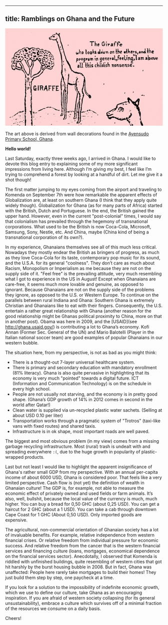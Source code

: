 ----
title: Ramblings on Ghana and the Future
---

![Giraffe](giraffe.png)

The art above is derived from wall decorations found in the [Ayensudo Primary School, Ghana](https://ayensudoma.wordpress.com/).

**Hello world!**

Last Saturday, exactly three weeks ago, I arrived in Ghana. I would like to devote this blog entry to explaining some of my more significant impressions from living here. Although I’m giving my best, I feel like I’m trying to comprehend a forest by looking at a handful of dirt. Let me give it a shot though!

The first matter jumping to my eyes coming from the airport and traveling to Komenda on September 7th were how remarkable the apparent effects of Globalization are, at least on southern Ghana (I think that they apply quite widely though). Globalization for Ghana (as for many parts of Africa) started with the British, Dutch and Portuguese. In the end, the British gained the upper hand. However, even in the current "post-colonial" times, I would say that colonialism has prevailed through the hegemony of transnational corporations. What used to be the British is now Coca-Cola, Microsoft, Samsung, Sony, Nestle, etc. And China, maybe (China kind of being a transnational corporation of its own?).

In my experience, Ghanaians themselves see all of this much less critical. Nowadays they mostly endear the British as bringers of progress, as much as they love Coca-Cola for its taste, contemporary pop music for its sound, and the U.S.A. for its general "coolness". They don’t care as much about Racism, Monopolism or Imperialism as me because they are not on the supply side of it. "Feel free" is the prevailing attitude, very much resembling what I got to experience in the US in August! Except when Ghanaians are care-free, it seems much more lovable and genuine, as opposed to ignorant. Because Ghanaians are not on the supply side of the problems they ignore, as opposed to the U.S. or Western Europe. To continue on the parallels between rural Indiana and Ghana: Southern Ghana is extremely Christian and Ghanaians like to eat with their fingers. Consequently, the U.S. entertain a rather great relationship with Ghana (another reason for the good relationship might be Ghanas political proximity to China, more on that in another post). Obama was here in 2009, and the [USAID](see http://ghana.usaid.gov/) is contributing a lot to Ghana’s economy. Kofi Annan (Former Sec. General of the UN) and Mario Balotelli (Player in the Italian national soccer team) are good examples of popular Ghanaians in our western bubble.

The situation here, from my perspective, is not as bad as you might think:

* There is a thought-out 7-layer universal healthcare system.
* There is primary and secondary education with mandatory enrollment (81% literacy). Ghana is also quite pervasive in highlighting that its economy is very much "pointed" towards a digital future. ICT (Information and Communication Technology) is on the schedule in every high school.
* People are not usually not starving, and the economy is in pretty good shape. (Ghana’s GDP growth of 14% in 2012 comes in second in the world after Qatar!)
* Clean water is supplied via un-recycled plastic water sachets. (Selling at about USD 0.10 per liter)
* Transportation works through a pragmatic system of "Trotros" (taxi-like vans with fixed routes) and shared taxis.
* Infrastructure is in ok shape, most important roads are well paved.

The biggest and most obvious problem (in my view) comes from a missing garbage recycling infrastructure. Most (rural) trash is undealt with and spreading everywhere `:(`, due to the huge growth in popularity of plastic-wrapped products.

Last but not least I would like to highlight the apparent insignificance of Ghana's rather small GDP from my perspective. With an annual per-capita income of about 6000 USD, Ghana is considered poor. That feels like a very limited perspective. Cash flow is (not yet) the definition of wealth in Ghanaian culture! The GDP is, for example, not able to measure the economic effect of privately owned and used fields or farm animals. It’s also, well, bullshit, because the local value of the currency is much, much higher. You can buy a bread for 0,50 GHC (about 0,25 USD). You can get a haircut for 2 GHC (about a 1 USD). You can take a cab through downtown Cape Coast for 1 GHC (About 0,50 USD). Only imported goods are expensive.

The agricultural, non-commercial orientation of Ghanaian society has a lot of invaluable benefits. For example, relative independence from western financial crises. Or relative freedom from individual pressure for economic success. And relative freedom from the cancer that is the western financial services and financing culture (loans, mortgages, economical dependence on the financial services sector). Anecdotally, I observed that Komenda is riddled with unfinished buildings, quite resembling of western cities that got hit harshly by the burst housing bubble in 2008. But in fact, Ghana was unaffected: People here rarely take mortgages to build their homes! They just build them step by step, one paycheck at a time.

If you look for a solution to the impossibility of indefinite economic growth, which we use to define our culture, take Ghana as an encouraging inspiration. If you are afraid of western society collapsing (for its general unsustainability), embrace a culture which survives off of a minimal fraction of the resources we consume on a daily basis.

Cheers!
